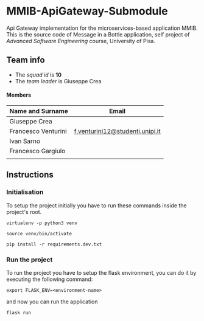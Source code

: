 # MMIB-ApiGateway-Submodule
Api Gateway implementation for the microservices-based application MMIB. 
This is the source code of Message in a Bottle application, self project of *Advanced Software Engineering* course,
University of Pisa.



## Team info

- The *squad id* is **10**
- The *team leader* is Giuseppe Crea

#### Members

| Name and Surname  | Email |
| ----------------  | ----- |
|Giuseppe Crea      |       |
|Francesco Venturini|f.venturini12@studenti.unipi.it|
|Ivan Sarno         |       |
|Francesco Gargiulo |       |
|                   |       |


## Instructions

### Initialisation

To setup the project initially you have to run these commands
inside the project's root.

`virtualenv -p python3 venv`

`source venv/bin/activate`

`pip install -r requirements.dev.txt`

### Run the project

To run the project you have to setup the flask environment,
you can do it by executing the following command:

`export FLASK_ENV=<environment-name>`

and now you can run the application

`flask run`
